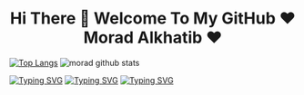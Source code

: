 <h1 align="center">Hi There 👋 Welcome To My GitHub ❤️ Morad Alkhatib ❤️</h1>

<!--
**MoradAlkhatib/MoradAlkhatib** is a ✨ _special_ ✨ repository because its `README.md` (this file) appears on your GitHub profile.

Here are some ideas to get you started:

- 🔭 I’m currently working on ...
- 🌱 I’m currently learning ...
- 👯 I’m looking to collaborate on ...
- 🤔 I’m looking for help with ...
- 💬 Ask me about ...
- 📫 How to reach me: ...
- 😄 Pronouns: ...
- ⚡ Fun fact: ...
-->
[![Top Langs](https://github-readme-stats.vercel.app/api/top-langs/?username=anuraghazra&layout=compact)](https://github.com/anuraghazra/github-readme-stats)
![morad github stats](https://github-readme-stats.vercel.app/api?username=MoradAlkhatib&show_icons=true&theme=dracula&hide=stars,issues)

[![Typing SVG](https://readme-typing-svg.herokuapp.com?lines=JavaScriptReact.jsNode.js)](https://git.io/typing-svg)
[![Typing SVG](https://readme-typing-svg.herokuapp.com?lines=PythonDjangoRest_Framework)](https://git.io/typing-svg) 
[![Typing SVG](https://readme-typing-svg.herokuapp.com?lines=DataBasesSqlPlsql)](https://git.io/typing-svg) 
